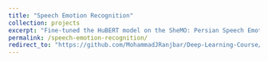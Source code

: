 ```yaml
---
title: "Speech Emotion Recognition"
collection: projects
excerpt: "Fine-tuned the HuBERT model on the SheMO: Persian Speech Emotion Detection Database."
permalink: /speech-emotion-recognition/
redirect_to: "https://github.com/MohammadJRanjbar/Deep-Learning-Course/tree/main/HW5"
---
```

